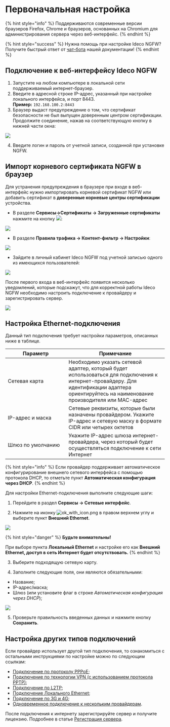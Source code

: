 # Первоначальная настройка

{% hint style="info" %}
Поддерживаются современные версии браузеров Firefox, Chrome и браузеров, основанных на Chromium для администрирования сервера через веб-интерфейс.
{% endhint %}

{% hint style="success" %}
Нужна помощь при настройке Ideco NGFW? Получите быстрый ответ от [чат-бота](https://gpt-docs.ideco.ru/) нашей документации!
{% endhint %}

## Подключение к веб-интерфейсу Ideco NGFW

1. Запустите на любом компьютере в локальной сети поддерживаемый интернет-браузер.
2. Введите в адресной строке IP-адрес, указанный при настройке локального интерфейса, и порт 8443.\
   **Пример:** `192.168.100.2:8443`
3. Браузер выдаст предупреждение о том, что сертификат безопасности не был выпущен доверенным центром сертификации. Продолжите соединение, нажав на соответствующую кнопку в нижней части окна:

![](../.gitbook/assets/browser-chrome.gif)

4. Введите логин и пароль от учетной записи, созданной при установке NGFW.

## Импорт корневого сертификата NGFW в браузер

Для устранения предупреждения в браузере при входе в веб-интерфейс нужно импортировать корневой сертификат NGFW или добавить сертификат в **доверенные корневые центры сертификации** устройства.

* В разделе **Сервисы->Сертификаты -> Загруженные сертификаты** нажмите на кнопку ![](../.gitbook/assets/icon-download.png):

![](../.gitbook/assets/initial-setup1.png)

* В разделе **Правила трафика -> Контент-фильтр -> Настройки**:

![](../.gitbook/assets/initial-setup2.png)

* Зайдите в личный кабинет Ideco NGFW под учетной записью одного из имеющихся пользователей:

![](../.gitbook/assets/initial-setup3.png)

После первого входа в веб-интерфейс появится несколько уведомлений, которые подскажут, что для корректной работы Ideco NGFW необходимо настроить подключение к провайдеру и зарегистрировать сервер.

![](../.gitbook/assets/notifications.png)

## Настройка **Ethernet-подключения**

Данный тип подключения требует настройки параметров, описанных ниже в таблице.

<table><thead><tr><th width="176">Параметр</th><th>Примечание</th></tr></thead><tbody><tr><td>Сетевая карта</td><td>Необходимо указать сетевой адаптер, который будет использоваться для подключения к интернет-провайдеру. Для идентификации адаптера ориентируйтесь на наименование производителя или MAC-адрес</td></tr><tr><td>IP-адрес и маска</td><td>Сетевые реквизиты, которые были назначены провайдером. Укажите IP-адрес и сетевую маску в формате CIDR или четырех октетов</td></tr><tr><td>Шлюз по умолчанию</td><td>Укажите IP-адрес шлюза интернет-провайдера, через который будет осуществляться подключение к сети Интернет</td></tr></tbody></table>

{% hint style="info" %}
Если провайдер поддерживает автоматическое конфигурирование внешнего сетевого интерфейса с помощью протокола DHCP, то отметьте пункт **Автоматическая конфигурация через DHCP**.
{% endhint %}

Для настройки Ethernet-подключения выполните следующие шаги:

1. Перейдите в раздел **Сервисы -> Сетевые интерфейс**.

2. Нажмите на иконку ![ok\_with\_icon.png](../.gitbook/assets/ok-with-icon.png) в правом верхнем углу и выберите пункт **Внешний Ethernet**.

![](../.gitbook/assets/create-interface.png)

{% hint style="danger" %}
**Будьте внимательны!**

При выборе пункта **Локальный Ethernet** и настройке его как **Внешний Ethernet, доступ в сеть Интернет будет отсутствовать.**
{% endhint %}

3. Выберите подходящую сетевую карту.

4. Заполните следующие поля, они являются обязательными:

* Название;
* IP-адрес/маска;
* Шлюз (или установите флаг в строке _Автоматическая конфигурация через DHCP_);

![](../.gitbook/assets/create-int.png)

5. Проверьте правильность введенных данных и нажмите кнопку **Сохранить**.

## Настройка других типов подключений

Если провайдер использует другой тип подключения, то ознакомиться с остальными инструкциями по настройке можно по следующим ссылкам:

* [Подключение по протоколу PPPoE](../settings/services/connection-to-provider/pppoe-connection.md);
* [Подключение по технологии VPN (с использованием протокола PPTP)](../settings/services/connection-to-provider/pptp-connection.md);
* [Подключение по L2TP](../settings/services/connection-to-provider/l2tp-connection.md);
* [Подключение Локального Ethernet](../settings/services/connection-to-provider/local-ethernet.md);
* [Подключение по 3G и 4G](../settings/services/connection-to-provider/3g-4g-connection.md);
* [Одновременное подключение к нескольким провайдерам](../settings/services/multiple-simultaneous-connections.md).

После подключения к интернету зарегистрируйте сервер и получите лицензию. Подробнее в статье [Регистрация сервера](../recipes/server-maintenance/server-registration.md).
